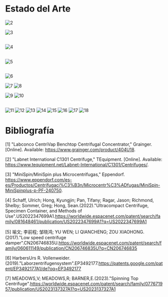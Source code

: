 # Estado del Arte
![2](https://github.com/user-attachments/assets/61194eb8-b62d-4a0d-9955-7b08e7917a02)

![3](https://github.com/user-attachments/assets/b746b52e-ab0b-4246-b72c-b4ff2d8f02b2)
##
![4](https://github.com/user-attachments/assets/dafb3fa2-61a6-4736-b105-007463f3effd)
##
![5](https://github.com/user-attachments/assets/c0cb7b7d-36ee-42f9-8437-a64353fa6e36)
## 
![6](https://github.com/user-attachments/assets/22255478-78f0-40b4-af8a-9d1f8b4de250)

![7](https://github.com/user-attachments/assets/0826259e-31d8-4be2-9314-9a1964aafbd6)
![8](https://github.com/user-attachments/assets/fba2b2ac-e934-4f5a-bc68-f46a10076cc6)

![9](https://github.com/user-attachments/assets/cc60843b-9208-4ddf-a314-cc15e6d12883)
![10](https://github.com/user-attachments/assets/9bc6e1f5-ba69-4325-a9e8-481ac7955d29)

##
![11](https://github.com/user-attachments/assets/fa3500dd-3b35-478e-b45b-4261b348cfca)
![12](https://github.com/user-attachments/assets/affa3ea3-ac37-465b-a6a6-433e0004cd67)
![13](https://github.com/user-attachments/assets/3563f0b6-cd36-4f67-a67c-713c19acab6b)
![14](https://github.com/user-attachments/assets/46dacaa5-0f3e-4423-9445-22bb439368fd)
![15](https://github.com/user-attachments/assets/5e0f20e9-fb36-4e4e-918a-9e6480e56869)
![16](https://github.com/user-attachments/assets/1289b112-7872-497b-a0ef-86bbd718a75a)
![17](https://github.com/user-attachments/assets/6becd044-1cf4-4ab8-86b3-9b50e5ab519d)
![18](https://github.com/user-attachments/assets/d055fef3-fe56-421a-b9cc-36acc63d3a65)

# Bibliografía
[1] "Labconco CentriVap Benchtop Centrifugal Concentrator," Grainger. [Online]. Available: https://www.grainger.com/product/404U18.

[2] "Labnet International C1301 Centrifuge," TEquipment. [Online]. Available: https://www.tequipment.net/Labnet-International/C1301/Centrifuges/.

[3] "MiniSpin/MiniSpin plus Microcentrífugas," Eppendorf. https://www.eppendorf.com/es-es/Productos/Centrifugaci%C3%B3n/Microcentr%C3%ADfugas/MiniSpin-MiniSpinplus-p-PF-240750.

[4] Schaff, Ulrich; Hong, Kyungjin; Pan, Tifany; Ragar, Jason; Richmond, Shelby; Sommer, Greg; Hong, Sean.(2022)."Ultracompact Centrifuge, Specimen Container, and Methods of Use".US2022347699A1.https://worldwide.espacenet.com/patent/search/family/081648461/publication/US2022347699A1?q=US2022347699A1

[5] 喻文; 李前程; 邹晓鸿; YU WEN; LI QIANCHENG; ZOU XIAOHONG.(2017)."Low speed centrifuge damper".CN206746835U.https://worldwide.espacenet.com/patent/search/family/060611149/publication/CN206746835U?q=CN206746835

[6] HarbersUrs R. Vollenweider.(2019)."Laborzentrifugensystem".EP3492177.https://patents.google.com/patent/EP3492177A1/de?oq=EP3492177

[7] MEADOWS,V; MEADOWS,R; BARNER,E.(2023)."Spinning Top Centrifuge".https://worldwide.espacenet.com/patent/search/family/077671957/publication/US2023137327A1?q=US2023137327A1
